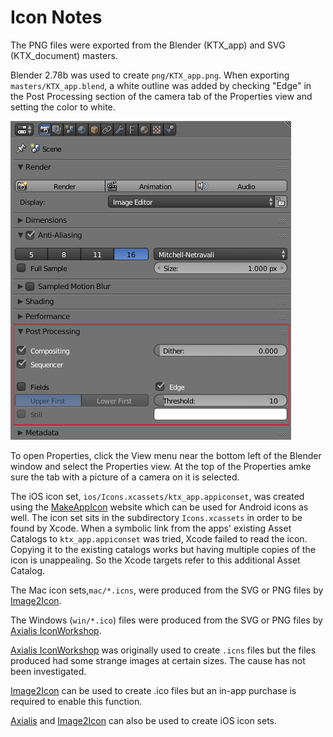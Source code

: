Icon Notes
==========

The PNG files were exported from the Blender (KTX_app) and SVG (KTX_document) masters. 

Blender 2.78b was used to create `png/KTX_app.png`. When exporting `masters/KTX_app.blend`, a white outline was added by checking "Edge" in the Post Processing section of the camera tab of the Properties view and setting the color to white.

![Screen shot of Blender render settings](ktx_blender_settings.png)

To open Properties, click the View menu near the bottom left of the Blender window and select the Properties view. At the top of the Properties amke sure the tab with a picture of a camera on it is selected.

The iOS icon set, `ios/Icons.xcassets/ktx_app.appiconset`, was created using the [MakeAppIcon](http://makeappicon.com) website which can be used for Android icons as well. The icon set sits in the subdirectory `Icons.xcassets` in order to be found by Xcode. When a symbolic link from the apps' existing Asset Catalogs to `ktx_app.appiconset` was tried, Xcode failed to read the icon. Copying it to the existing catalogs works but having multiple copies of the icon is unappealing. So the Xcode targets refer to this additional Asset Catalog. 

The Mac icon sets,`mac/*.icns`, were produced from the SVG or PNG files by [Image2Icon](https://itunes.apple.com/us/app/image2icon-make-your-own-icons/id992115977?mt=12).

The Windows (`win/*.ico`) files were produced from the SVG or PNG files by [Axialis IconWorkshop](http://www.axialis.com/iconworkshop/).

[Axialis IconWorkshop](http://www.axialis.com/iconworkshop/) was originally used to create `.icns` files but the files produced had some strange images at certain sizes. The cause has not been investigated.

[Image2Icon](https://itunes.apple.com/us/app/image2icon-make-your-own-icons/id992115977?mt=12) can be used to create .ico files but an in-app purchase is required to enable this function.

[Axialis](http://www.axialis.com/iconworkshop/) and [Image2Icon](https://itunes.apple.com/us/app/image2icon-make-your-own-icons/id992115977?mt=12) can also be used to create iOS icon sets.

